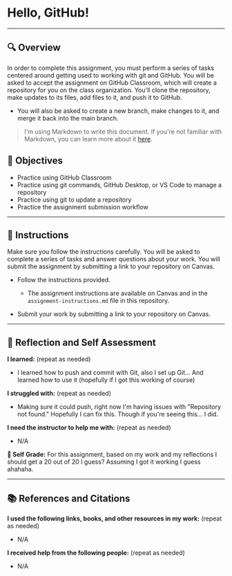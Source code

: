 # Hello, GitHub!
---------
## 🔍 Overview
In order to complete this assignment, you must perform a series of tasks centered around getting used to working with git and GitHub.
You will be asked to accept the assignment on GitHub Classroom, which will create a repository for you on the class organization. You'll clone the repository, make updates to its files, add files to it, and push it to GitHub.
* You will also be asked to create a new branch, make changes to it, and merge it back into the main branch.

> I'm using Markdown to write this document. If you're not familiar with Markdown, you can learn more about it [here](https://guides.github.com/features/mastering-markdown/).

## 🎯 Objectives
- Practice using GitHub Classroom
- Practice using git commands, GitHub Desktop, or VS Code to manage a repository
- Practice using git to update a repository
- Practice the assignment submission workflow

---------------
## 📝 Instructions
Make sure you follow the instructions carefully. You will be asked to complete a series of tasks and answer questions about your work. You will submit the assignment by submitting a link to your repository on Canvas.

- Follow the instructions provided.
  - The assignment instructions are available on Canvas and in the `assignment-instructions.md` file in this repository.

- Submit your work by submitting a link to your repository on Canvas.

---------------
## 💭 Reflection and Self Assessment

**I learned:** (repeat as needed)
- I learned how to push and commit with Git, also I set up Git... And learned how to use it (hopefully if I got this working of course)

**I struggled with:** (repeat as needed)
- Making sure it could push, right now I'm having issues with "Repository not found." Hopefully I can fix this. Though if you're seeing this... I did.

**I need the instructor to help me with:** (repeat as needed)
- N/A

**💯 Self Grade:** For this assignment, based on my work and my reflections I should get a 20 out of 20 I guess? Assuming I got it working I guess ahahaha.

------------------
## 📚 References and Citations
**I used the following links, books, and other resources in my work:** (repeat as needed)
- N/A
  
**I received help from the following people:** (repeat as needed)
- N/A
